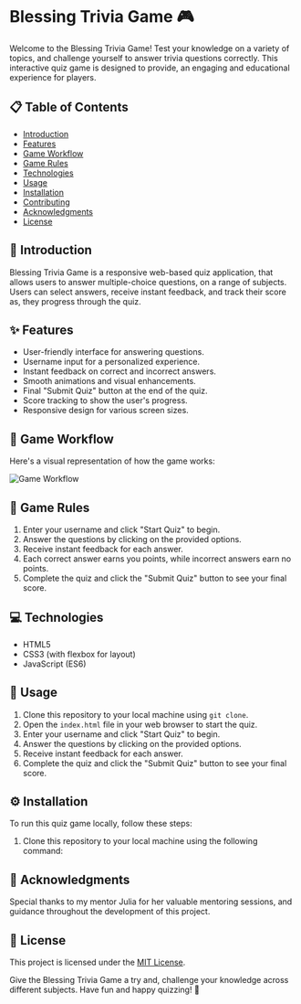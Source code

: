# Blessing Trivia Game 🎮

Welcome to the Blessing Trivia Game! 
Test your knowledge on a variety of topics,
and challenge yourself to answer trivia questions correctly. 
This interactive quiz game is designed to provide,
an engaging and educational experience for players.

## 📋 Table of Contents
- [Introduction](#introduction)
- [Features](#features)
- [Game Workflow](#game-workflow)
- [Game Rules](#game-rules)
- [Technologies](#technologies)
- [Usage](#usage)
- [Installation](#installation)
- [Contributing](#contributing)
- [Acknowledgments](#acknowledgments)
- [License](#license)

## 🎉 Introduction

Blessing Trivia Game is a responsive web-based quiz application,
that allows users to answer multiple-choice questions,
on a range of subjects. Users can select answers, 
receive instant feedback, and track their score as,
they progress through the quiz.

## ✨ Features

- User-friendly interface for answering questions.
- Username input for a personalized experience.
- Instant feedback on correct and incorrect answers.
- Smooth animations and visual enhancements.
- Final "Submit Quiz" button at the end of the quiz.
- Score tracking to show the user's progress.
- Responsive design for various screen sizes.

## 🚀 Game Workflow

Here's a visual representation of how the game works:

![Game Workflow](workflow_chart.png)

## 📜 Game Rules

1. Enter your username and click "Start Quiz" to begin.
2. Answer the questions by clicking on the provided options.
3. Receive instant feedback for each answer.
4. Each correct answer earns you points, while incorrect answers earn no points.
5. Complete the quiz and click the "Submit Quiz" button to see your final score.

## 💻 Technologies

- HTML5
- CSS3 (with flexbox for layout)
- JavaScript (ES6)

## 📖 Usage

1. Clone this repository to your local machine using `git clone`.
2. Open the `index.html` file in your web browser to start the quiz.
3. Enter your username and click "Start Quiz" to begin.
4. Answer the questions by clicking on the provided options.
5. Receive instant feedback for each answer.
6. Complete the quiz and click the "Submit Quiz" button to see your final score.

## ⚙️ Installation

To run this quiz game locally, follow these steps:

1. Clone this repository to your local machine using the following command:

## 🙌 Acknowledgments

Special thanks to my mentor Julia for her valuable mentoring sessions,
and guidance throughout the development of this project.

## 📄 License

This project is licensed under the [MIT License](LICENSE).

Give the Blessing Trivia Game a try and,
challenge your knowledge across different subjects. 
Have fun and happy quizzing! 🌟
